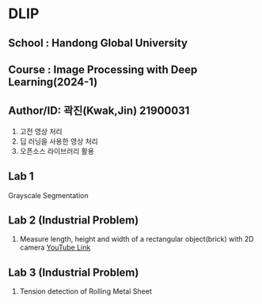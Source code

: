 # DLIP   
## School : Handong Global University  
  
## Course : Image Processing with Deep Learning(2024-1)   
   
## Author/ID: 곽진(Kwak,Jin) 21900031   
   
1. 고전 영상 처리
2. 딥 러닝을 사용한 영상 처리
3. 오픈소스 라이브러리 활용

## Lab 1   
Grayscale Segmentation

## Lab 2 (Industrial Problem)    
1. Measure length, height and width of a rectangular object(brick) with 2D camera
[YouTube Link](https://www.youtube.com/watch?v=Vdq63BO9seQ&t=1s)

## Lab 3 (Industrial Problem)
1. Tension detection of Rolling Metal Sheet
